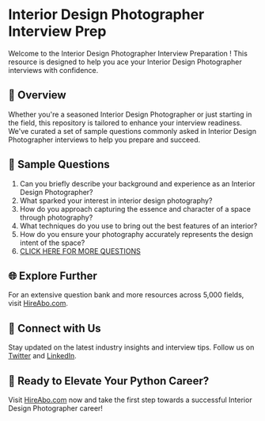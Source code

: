 # Interior Design Photographer Interview Prep

Welcome to the Interior Design Photographer Interview Preparation ! This resource is designed to help you ace your Interior Design Photographer interviews with confidence.

## 🚀 Overview

Whether you're a seasoned Interior Design Photographer or just starting in the field, this repository is tailored to enhance your interview readiness. We've curated a set of sample questions commonly asked in Interior Design Photographer interviews to help you prepare and succeed.

## 📝 Sample Questions

1. Can you briefly describe your background and experience as an Interior Design Photographer?
2. What sparked your interest in interior design photography?
3. How do you approach capturing the essence and character of a space through photography?
4. What techniques do you use to bring out the best features of an interior?
5. How do you ensure your photography accurately represents the design intent of the space?
6. [CLICK HERE FOR MORE QUESTIONS](https://hireabo.com/job/6_2_23/Interior%20Design%20Photographer)

## 🌐 Explore Further

For an extensive question bank and more resources across 5,000 fields, visit [HireAbo.com](https://www.hireabo.com).

## 📱 Connect with Us

Stay updated on the latest industry insights and interview tips. Follow us on [Twitter](https://twitter.com/hireabo) and [LinkedIn](https://www.linkedin.com/in/hire-abo-3609972a8/).

## 🚀 Ready to Elevate Your Python Career?

Visit [HireAbo.com](https://www.hireabo.com) now and take the first step towards a successful Interior Design Photographer career!